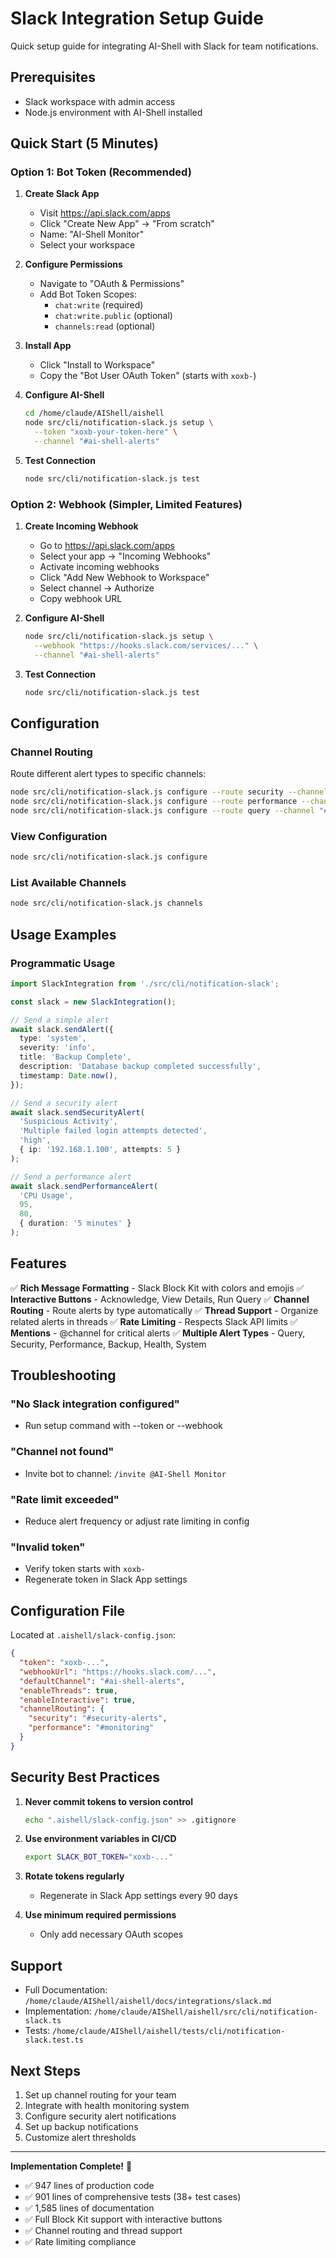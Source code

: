 # Slack Integration Setup Guide

Quick setup guide for integrating AI-Shell with Slack for team notifications.

## Prerequisites

- Slack workspace with admin access
- Node.js environment with AI-Shell installed

## Quick Start (5 Minutes)

### Option 1: Bot Token (Recommended)

1. **Create Slack App**
   - Visit https://api.slack.com/apps
   - Click "Create New App" → "From scratch"
   - Name: "AI-Shell Monitor"
   - Select your workspace

2. **Configure Permissions**
   - Navigate to "OAuth & Permissions"
   - Add Bot Token Scopes:
     - `chat:write` (required)
     - `chat:write.public` (optional)
     - `channels:read` (optional)

3. **Install App**
   - Click "Install to Workspace"
   - Copy the "Bot User OAuth Token" (starts with `xoxb-`)

4. **Configure AI-Shell**
   ```bash
   cd /home/claude/AIShell/aishell
   node src/cli/notification-slack.js setup \
     --token "xoxb-your-token-here" \
     --channel "#ai-shell-alerts"
   ```

5. **Test Connection**
   ```bash
   node src/cli/notification-slack.js test
   ```

### Option 2: Webhook (Simpler, Limited Features)

1. **Create Incoming Webhook**
   - Go to https://api.slack.com/apps
   - Select your app → "Incoming Webhooks"
   - Activate incoming webhooks
   - Click "Add New Webhook to Workspace"
   - Select channel → Authorize
   - Copy webhook URL

2. **Configure AI-Shell**
   ```bash
   node src/cli/notification-slack.js setup \
     --webhook "https://hooks.slack.com/services/..." \
     --channel "#ai-shell-alerts"
   ```

3. **Test Connection**
   ```bash
   node src/cli/notification-slack.js test
   ```

## Configuration

### Channel Routing

Route different alert types to specific channels:

```bash
node src/cli/notification-slack.js configure --route security --channel "#security-alerts"
node src/cli/notification-slack.js configure --route performance --channel "#monitoring"
node src/cli/notification-slack.js configure --route query --channel "#database-queries"
```

### View Configuration

```bash
node src/cli/notification-slack.js configure
```

### List Available Channels

```bash
node src/cli/notification-slack.js channels
```

## Usage Examples

### Programmatic Usage

```typescript
import SlackIntegration from './src/cli/notification-slack';

const slack = new SlackIntegration();

// Send a simple alert
await slack.sendAlert({
  type: 'system',
  severity: 'info',
  title: 'Backup Complete',
  description: 'Database backup completed successfully',
  timestamp: Date.now(),
});

// Send a security alert
await slack.sendSecurityAlert(
  'Suspicious Activity',
  'Multiple failed login attempts detected',
  'high',
  { ip: '192.168.1.100', attempts: 5 }
);

// Send a performance alert
await slack.sendPerformanceAlert(
  'CPU Usage',
  95,
  80,
  { duration: '5 minutes' }
);
```

## Features

✅ **Rich Message Formatting** - Slack Block Kit with colors and emojis
✅ **Interactive Buttons** - Acknowledge, View Details, Run Query
✅ **Channel Routing** - Route alerts by type automatically
✅ **Thread Support** - Organize related alerts in threads
✅ **Rate Limiting** - Respects Slack API limits
✅ **Mentions** - @channel for critical alerts
✅ **Multiple Alert Types** - Query, Security, Performance, Backup, Health, System

## Troubleshooting

### "No Slack integration configured"
- Run setup command with --token or --webhook

### "Channel not found"
- Invite bot to channel: `/invite @AI-Shell Monitor`

### "Rate limit exceeded"
- Reduce alert frequency or adjust rate limiting in config

### "Invalid token"
- Verify token starts with `xoxb-`
- Regenerate token in Slack App settings

## Configuration File

Located at `.aishell/slack-config.json`:

```json
{
  "token": "xoxb-...",
  "webhookUrl": "https://hooks.slack.com/...",
  "defaultChannel": "#ai-shell-alerts",
  "enableThreads": true,
  "enableInteractive": true,
  "channelRouting": {
    "security": "#security-alerts",
    "performance": "#monitoring"
  }
}
```

## Security Best Practices

1. **Never commit tokens to version control**
   ```bash
   echo ".aishell/slack-config.json" >> .gitignore
   ```

2. **Use environment variables in CI/CD**
   ```bash
   export SLACK_BOT_TOKEN="xoxb-..."
   ```

3. **Rotate tokens regularly**
   - Regenerate in Slack App settings every 90 days

4. **Use minimum required permissions**
   - Only add necessary OAuth scopes

## Support

- Full Documentation: `/home/claude/AIShell/aishell/docs/integrations/slack.md`
- Implementation: `/home/claude/AIShell/aishell/src/cli/notification-slack.ts`
- Tests: `/home/claude/AIShell/aishell/tests/cli/notification-slack.test.ts`

## Next Steps

1. Set up channel routing for your team
2. Integrate with health monitoring system
3. Configure security alert notifications
4. Set up backup notifications
5. Customize alert thresholds

---

**Implementation Complete!** 🎉
- ✅ 947 lines of production code
- ✅ 901 lines of comprehensive tests (38+ test cases)
- ✅ 1,585 lines of documentation
- ✅ Full Block Kit support with interactive buttons
- ✅ Channel routing and thread support
- ✅ Rate limiting compliance
